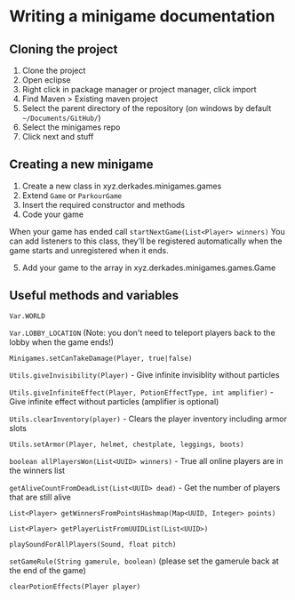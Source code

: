 # Writing a minigame documentation

## Cloning the project
1. Clone the project
2. Open eclipse
3. Right click in package manager or project manager, click import
4. Find Maven > Existing maven project
5. Select the parent directory of the repository (on windows by default `~/Documents/GitHub/`)
6. Select the minigames repo
7. Click next and stuff

## Creating a new minigame
1. Create a new class in xyz.derkades.minigames.games
2. Extend `Game` or `ParkourGame`
3. Insert the required constructor and methods
4. Code your game

When your game has ended call `startNextGame(List<Player> winners)`
You can add listeners to this class, they'll be registered automatically when the game starts and unregistered when it ends.

5. Add your game to the array in xyz.derkades.minigames.games.Game

## Useful methods and variables
`Var.WORLD`

`Var.LOBBY_LOCATION` (Note: you don't need to teleport players back to the lobby when the game ends!)

`Minigames.setCanTakeDamage(Player, true|false)`

`Utils.giveInvisibility(Player)` - Give infinite invisiblity without particles

`Utils.giveInfiniteEffect(Player, PotionEffectType, int amplifier)` - Give infinite effect without particles (amplifier is optional)

`Utils.clearInventory(player)` - Clears the player inventory including armor slots

`Utils.setArmor(Player, helmet, chestplate, leggings, boots)`

`boolean allPlayersWon(List<UUID> winners)` - True all online players are in the winners list

`getAliveCountFromDeadList(List<UUID> dead)` - Get the number of players that are still alive

`List<Player> getWinnersFromPointsHashmap(Map<UUID, Integer> points)`

`List<Player> getPlayerListFromUUIDList(List<UUID>)`

`playSoundForAllPlayers(Sound, float pitch)`

`setGameRule(String gamerule, boolean)` (please set the gamerule back at the end of the game)

`clearPotionEffects(Player player)`
